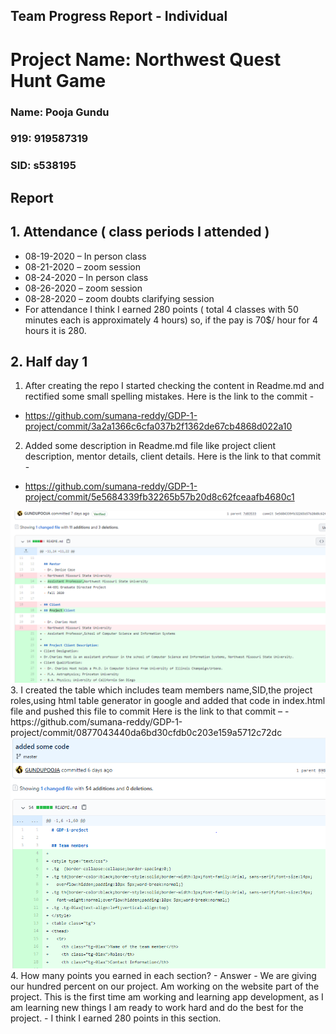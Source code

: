 ## Team Progress Report - Individual
# Project Name: Northwest Quest Hunt Game
### Name: Pooja Gundu
### 919: 919587319
### SID: s538195

## Report

## 1.	Attendance ( class periods I attended ) 
- 08-19-2020 – In person class
-	08-21-2020 – zoom session
- 08-24-2020 – In person class
-	08-26-2020 – zoom session
- 08-28-2020 – zoom doubts clarifying session 
-	For attendance I think I earned 280 points ( total 4 classes with 50 minutes each is approximately 4 hours) so, if the pay is 70$/ hour for 4 hours it is 280.

## 2.	Half day 1 
1.	After creating the repo I started checking the content in Readme.md and rectified some small spelling mistakes.
 Here is the link to the commit -
- https://github.com/sumana-reddy/GDP-1-project/commit/3a2a1366c6cfa037b2f1362de67cb4868d022a10
2.	Added some description in Readme.md file like project client description, mentor details, client details. 
Here is the link to that commit -
- https://github.com/sumana-reddy/GDP-1-project/commit/5e5684339fb32265b57b20d8c62fceaafb4680c1
<img src ="images\1.png">
3. I created the table which includes team members name,SID,the project roles,using html table generator in google and added that code in index.html file and pushed this file to commit
Here is the link to that commit – 
- https://github.com/sumana-reddy/GDP-1-project/commit/0877043440da6bd30cfdb0c203e159a5712c72dc
<img src= "images/30.png">
4. How many points you earned in each section?
- Answer 
- We are giving our hundred percent on our project. Am working on the website part of the project. This is the first time am working and learning app development, as I am learning new things I am ready to work hard and do the best for the project.
- I think I earned 280 points in this section.

